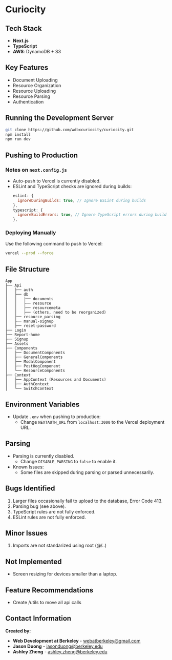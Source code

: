 # Curiocity

## Tech Stack

- **Next.js**
- **TypeScript**
- **AWS**: DynamoDB + S3

## Key Features

- Document Uploading
- Resource Organization
- Resource Uploading
- Resource Parsing
- Authentication

## Running the Development Server

```bash
git clone https://github.com/wdbxcuriocity/curiocity.git
npm install
npm run dev
```

## Pushing to Production

### Notes on `next.config.js`

- Auto-push to Vercel is currently disabled.
- ESLint and TypeScript checks are ignored during builds:
  ```javascript
  eslint: {
    ignoreDuringBuilds: true, // Ignore ESLint during builds
  },
  typescript: {
    ignoreBuildErrors: true, // Ignore TypeScript errors during builds
  },
  ```

### Deploying Manually

Use the following command to push to Vercel:

```bash
vercel --prod --force
```

## File Structure

```
App
├── Api
│   ├── auth
│   ├── db
│   │   ├── documents
│   │   ├── resource
│   │   ├── resourcemeta
│   │   ├── (others, need to be reorganized)
│   ├── resource_parsing
│   ├── manual-signup
│   ├── reset-password
├── Login
├── Report-home
├── Signup
├── Assets
├── Components
│   ├── DocumentComponents
│   ├── GeneralComponents
│   ├── ModalComponent
│   ├── PostHogComponent
│   └── ResourceComponents
├── Context
│   ├── AppContext (Resources and Documents)
│   ├── AuthContext
│   └── SwitchContext
```

## Environment Variables

- Update `.env` when pushing to production:
  - Change `NEXTAUTH_URL` from `localhost:3000` to the Vercel deployment URL.

## Parsing

- Parsing is currently disabled.
  - Change `DISABLE_PARSING` to `false` to enable it.
- Known Issues:
  - Some files are skipped during parsing or parsed unnecessarily.

## Bugs Identified

1. Larger files occasionally fail to upload to the database, Error Code 413.
2. Parsing bug (see above).
3. TypeScript rules are not fully enforced.
4. ESLint rules are not fully enforced.

## Minor Issues

1. Imports are not standarized using root (@/..)

## Not Implemented

- Screen resizing for devices smaller than a laptop.

## Feature Recommendations

- Create /utils to move all api calls

## Contact Information

**Created by:**

- **Web Development at Berkeley** - [webatberkeley@gmail.com](mailto:webatberkeley@gmail.com)
- **Jason Duong** - [jasonduong@berkeley.edu](mailto:jasonduong@berkeley.edu)
- **Ashley Zheng** - [ashley.zheng@berkeley.edu](mailto:ashley.zheng@berkeley.edu)
